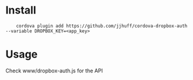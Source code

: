 # Install
```shell
    cordova plugin add https://github.com/jjhuff/cordova-dropbox-auth --variable DROPBOX_KEY=<app_key>
```

# Usage
Check www/dropbox-auth.js for the API
